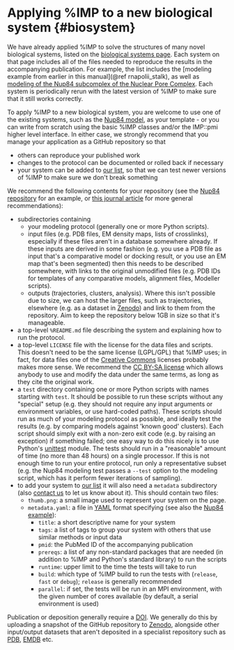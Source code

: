 Applying %IMP to a new biological system {#biosystem}
========================================

We have already applied %IMP to solve the structures of many novel biological
systems, listed on the [biological systems page](https://integrativemodeling.org/systems/).
Each system on that page includes all of the files needed to reproduce the
results in the accompanying publication. For example, the list includes the
[modeling example from earlier in this manual](@ref rnapolii_stalk), as well
as [modeling of the Nup84 subcomplex of the Nuclear Pore Complex](https://salilab.org/nup84). Each system is periodically rerun with the latest version of %IMP
to make sure that it still works correctly.

To apply %IMP to a new biological system, you are welcome to use one of the
existing systems, such as the [Nup84 model](https://salilab.org/nup84),
as your template - or you can write from scratch using the basic %IMP classes
and/or the IMP::pmi higher level interface. In either case, we strongly
recommend that you manage your application as a GitHub repository so that
 - others can reproduce your published work
 - changes to the protocol can be documented or rolled back if necessary
 - your system can be added to [our list](https://integrativemodeling.org/systems/), so that we can test newer versions of %IMP to make sure we don't break something

We recommend the following contents for your repository (see the
[Nup84 repository](https://github.com/integrativemodeling/nup84)
for an example, or
[this journal article](https://doi.org/10.1002/1873-3468.14067) for more
general recommendations):

 - subdirectories containing
   - your modeling protocol (generally one or more Python scripts).
   - input files (e.g. PDB files, EM density maps, lists of crosslinks),
     especially if these files aren't in a database somewhere already.
     If these inputs are derived in some fashion (e.g. you use a PDB file as
     input that's a comparative model or docking result, or you use an EM map
     that's been segmented) then this needs to be described somewhere, with
     links to the original unmodified files (e.g. PDB IDs for templates of any
     comparative models, alignment files, Modeller scripts).
   - outputs (trajectories, clusters, analysis). Where this isn't possible
     due to size, we can host the larger files, such as trajectories, elsewhere
     (e.g. as a dataset in [Zenodo](https://zenodo.org)) and link to them
     from the repository. Aim to keep the repository below 1GB in size so that
     it's manageable.
 - a top-level `%README.md` file describing the system and explaining how to
   run the protocol.
 - a top-level `LICENSE` file with the license for the data files and scripts.
   This doesn't need to be the same license (LGPL/GPL) that %IMP uses; in fact,
   for data files one of the [Creative Commons](https://creativecommons.org/)
   licenses probably makes more sense. We recommend the
   [CC BY-SA license](https://creativecommons.org/licenses/by-sa/4.0/)
   which allows anybody to use and modify the data under the same terms, as
   long as they cite the original work.
 - a `test` directory containing one or more Python scripts with names starting
   with `test`. It should be
   possible to run these scripts without any "special" setup (e.g. they should
   not require any input arguments or environment variables, or use
   hard-coded paths). These scripts should run as much of your modeling
   protocol as possible, and ideally test the results (e.g. by comparing models
   against 'known good' clusters). Each script should simply exit with a
   non-zero exit code (e.g. by raising an exception) if something failed; one
   easy way to do this nicely is to use Python's
   [unittest](https://docs.python.org/2/library/unittest.html) module. The
   tests should run in a "reasonable" amount of time (no more than 48 hours)
   on a single processor. If this is not enough time to run your entire
   protocol, run only a representative subset
   (e.g. the Nup84 modeling test passes a `--test` option to the modeling
   script, which has it perform fewer iterations of sampling).
 - to add your system to [our list](https://integrativemodeling.org/systems/)
   it will also need a `metadata` subdirectory (also
   [contact us](https://integrativemodeling.org/contact.html) to let us know
   about it).
   This should contain two files:
   - `thumb.png`: a small image used to represent your system on the page.
   - `metadata.yaml`: a file in [YAML](http://yaml.org/) format specifying
     (see also the [Nup84 example](https://github.com/integrativemodeling/nup84/blob/main/metadata/metadata.yaml)):
     - `title`: a short descriptive name for your system
     - `tags`: a list of tags to group your system with others that use
       similar methods or input data
     - `pmid`: the PubMed ID of the accompanying publication
     - `prereqs`: a list of any non-standard packages that are needed
       (in addition to %IMP and Python's standard library) to run the scripts
     - `runtime`: upper limit to the time the tests will take to run
     - `build`: which type of %IMP build to run the tests with
       (`release`, `fast` or `debug`); `release` is generally recommended
     - `parallel`: if set, the tests will be run in an MPI environment, with
       the given number of cores available (by default, a serial environment
       is used)

Publication or deposition generally require a [DOI](https://www.doi.org/).
We generally do this by uploading a snapshot of the GitHub repository to
[Zenodo](https://zenodo.org), alongside other input/output datasets that
aren't deposited in a specialist repository such as
[PDB](https://www.wwpdb.org/), [EMDB](https://www.ebi.ac.uk/emdb/) etc.

